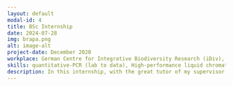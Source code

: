 ```yaml
---
layout: default
modal-id: 4
title: BSc Internship
date: 2024-07-28
img: brapa.png
alt: image-alt
project-date: December 2020
workplace: German Centre for Integrative Biodiversity Research (iDiv), Leipzig, Germany
skills: quantitative-PCR (lab to data), High-performance liquid chromatography, RNA extraction (roots)
description: In this internship, with the great tutor of my supervisor at that time, Axel Touw, I got to explore different concepts of ecology and plant defense system to biotic factors, namely root fly and root-knot nematode. We looked at the gene expression profile as well as the changes in different glucosinolate compounds (secondary metabolites) at different time points of infestation/infection. Furthermore, we looked at how herbivores affect each other's performance via plant-mediated responses. Manscript is currently under review.
---
```

